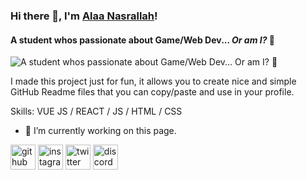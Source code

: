 ### Hi there 👋, I'm [Alaa Nasrallah](https://github.com/alaanasrallah)! 
#### A student whos passionate about Game/Web Dev... *Or am I?* 🤔
![A student whos passionate about Game/Web Dev... *Or am I?* 🤔](https://c.tenor.com/LDuF2jVabwoAAAAC/banner-welcome.gif)

I made this project just for fun, it allows you to create nice and simple GitHub Readme files that you can copy/paste and use in your profile.

Skills: VUE JS / REACT / JS / HTML / CSS

- 🔭 I’m currently working on this page. 


[<img src='https://cdn.jsdelivr.net/npm/simple-icons@3.0.1/icons/github.svg' alt='github' height='40'>](https://github.com/alaanasrallah)  [<img src='https://cdn.jsdelivr.net/npm/simple-icons@3.0.1/icons/instagram.svg' alt='instagram' height='40'>](https://www.instagram.com/alaanasro1337/)  [<img src='https://cdn.jsdelivr.net/npm/simple-icons@3.0.1/icons/twitter.svg' alt='twitter' height='40'>](https://twitter.com/alinasro1337)  [<img src='https://cdn.jsdelivr.net/npm/simple-icons@3.0.1/icons/discord.svg' alt='discord' height='40'>](Flynn#3949)  

